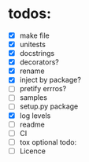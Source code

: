 # todos:
 - [x] make file
 - [x] unitests
 - [x] docstrings
 - [x] decorators?
 - [x] rename
 - [x] inject by package?
 - [ ] pretify errros?
 - [ ] samples
 - [ ] setup.py package
 - [x] log levels
 - [ ] readme
 - [ ] CI
 - [ ] tox
 optional todo:
 - [ ] Licence
